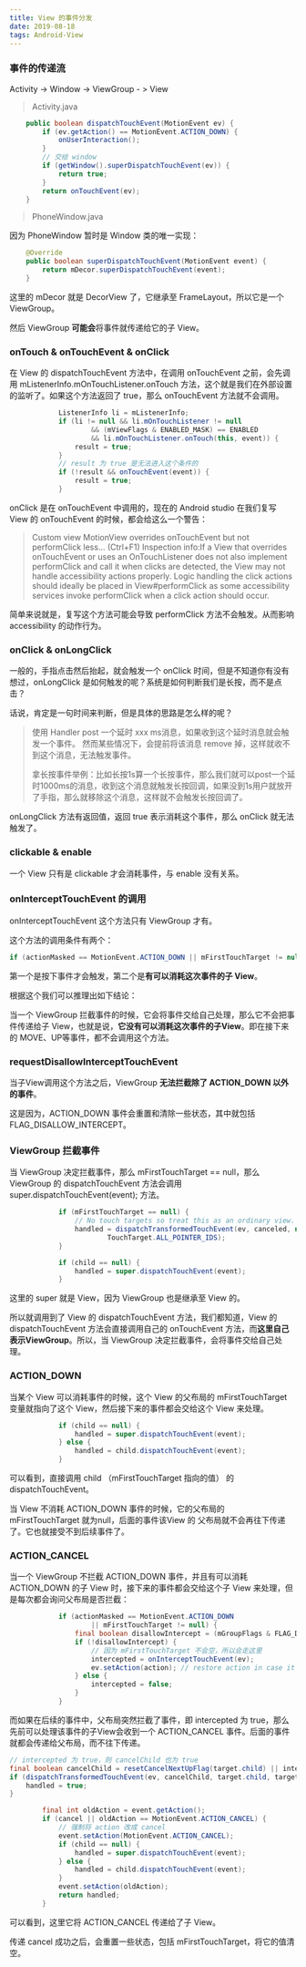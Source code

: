 ```yaml
---
title: View 的事件分发
date: 2019-08-18
tags: Android-View
---
```





### 事件的传递流

Activity -> Window -> ViewGroup - > View

> Activity.java

```java
    public boolean dispatchTouchEvent(MotionEvent ev) {
        if (ev.getAction() == MotionEvent.ACTION_DOWN) {
            onUserInteraction();
        }
        // 交给 window
        if (getWindow().superDispatchTouchEvent(ev)) {
            return true;
        }
        return onTouchEvent(ev);
    }
```

> PhoneWindow.java

因为 PhoneWindow 暂时是 Window 类的唯一实现：

```java
    @Override
    public boolean superDispatchTouchEvent(MotionEvent event) {
        return mDecor.superDispatchTouchEvent(event);
    }
```

这里的 mDecor 就是 DecorView 了，它继承至 FrameLayout，所以它是一个 ViewGroup。

然后 ViewGroup **可能会**将事件就传递给它的子 View。



### onTouch & onTouchEvent & onClick

在 View 的 dispatchTouchEvent 方法中，在调用 onTouchEvent 之前，会先调用 mListenerInfo.mOnTouchListener.onTouch  方法，这个就是我们在外部设置的监听了。如果这个方法返回了 true，那么 onTouchEvent 方法就不会调用。

```java
            ListenerInfo li = mListenerInfo;
            if (li != null && li.mOnTouchListener != null
                    && (mViewFlags & ENABLED_MASK) == ENABLED
                    && li.mOnTouchListener.onTouch(this, event)) {
                result = true;
            }
			// result 为 true 是无法进入这个条件的
            if (!result && onTouchEvent(event)) {
                result = true;
            }
```

onClick 是在 onTouchEvent 中调用的，现在的 Android studio 在我们复写 View 的 onTouchEvent 的时候，都会给这么一个警告：

> Custom view MotionView overrides onTouchEvent but not performClick less... (Ctrl+F1) 
> Inspection info:If a View that overrides onTouchEvent or uses an OnTouchListener does not also implement performClick and call it when clicks are detected, the View may not handle accessibility actions properly. Logic handling the click actions should ideally be placed in View#performClick as some accessibility services invoke performClick when a click action should occur.

简单来说就是，复写这个方法可能会导致 performClick 方法不会触发。从而影响 accessibility  的动作行为。



### onClick & onLongClick

一般的，手指点击然后抬起，就会触发一个 onClick 时间，但是不知道你有没有想过，onLongClick 是如何触发的呢？系统是如何判断我们是长按，而不是点击？

话说，肯定是一句时间来判断，但是具体的思路是怎么样的呢？

> 使用 Handler post 一个延时 xxx ms消息，如果收到这个延时消息就会触发一个事件。 然而某些情况下，会提前将该消息 remove 掉，这样就收不到这个消息，无法触发事件。
>
> 拿长按事件举例：比如长按1s算一个长按事件，那么我们就可以post一个延时1000ms的消息，收到这个消息就触发长按回调，如果没到1s用户就放开了手指，那么就移除这个消息，这样就不会触发长按回调了。

onLongClick 方法有返回值，返回 true 表示消耗这个事件，那么 onClick 就无法触发了。



### clickable & enable

一个 View 只有是 clickable 才会消耗事件，与 enable 没有关系。



### onInterceptTouchEvent 的调用

onInterceptTouchEvent  这个方法只有 ViewGroup 才有。

这个方法的调用条件有两个：

```java
if (actionMasked == MotionEvent.ACTION_DOWN || mFirstTouchTarget != null)
```

第一个是按下事件才会触发，第二个是**有可以消耗这次事件的子 View**。

根据这个我们可以推理出如下结论：

当一个 ViewGroup 拦截事件的时候，它会将事件交给自己处理，那么它不会把事件传递给子 View，也就是说，**它没有可以消耗这次事件的子View**。即在接下来的 MOVE、UP等事件，都不会调用这个方法。



### requestDisallowInterceptTouchEvent

当子View调用这个方法之后，ViewGroup **无法拦截除了 ACTION_DOWN 以外的事件**。

这是因为，ACTION_DOWN 事件会重置和清除一些状态，其中就包括 FLAG_DISALLOW_INTERCEPT。



### ViewGroup 拦截事件

当 ViewGroup 决定拦截事件，那么 mFirstTouchTarget == null，那么 ViewGroup 的 dispatchTouchEvent 方法会调用 super.dispatchTouchEvent(event); 方法。

```java
            if (mFirstTouchTarget == null) {
                // No touch targets so treat this as an ordinary view.
                handled = dispatchTransformedTouchEvent(ev, canceled, null,
                        TouchTarget.ALL_POINTER_IDS);
            }
```

```java
            if (child == null) {
                handled = super.dispatchTouchEvent(event);
            }
```

这里的 super 就是 View，因为 ViewGroup 也是继承至 View 的。

所以就调用到了 View 的 dispatchTouchEvent 方法，我们都知道，View 的 dispatchTouchEvent 方法会直接调用自己的 onTouchEvent 方法，而**这里自己表示ViewGroup**。所以，当 ViewGroup 决定拦截事件，会将事件交给自己处理。



### ACTION_DOWN

当某个 View 可以消耗事件的时候，这个 View 的父布局的 mFirstTouchTarget 变量就指向了这个 View，然后接下来的事件都会交给这个 View 来处理。

```java
            if (child == null) {
                handled = super.dispatchTouchEvent(event);
            } else {
                handled = child.dispatchTouchEvent(event);
            }
```

可以看到，直接调用 child （mFirstTouchTarget  指向的值） 的 dispatchTouchEvent。



当 View 不消耗 ACTION_DOWN 事件的时候，它的父布局的 mFirstTouchTarget 就为null，后面的事件该View 的 父布局就不会再往下传递了。它也就接受不到后续事件了。



### ACTION_CANCEL

当一个 ViewGroup 不拦截 ACTION_DOWN 事件，并且有可以消耗 ACTION_DOWN 的子 View 时，接下来的事件都会交给这个子 View 来处理，但是每次都会询问父布局是否拦截：

```java
            if (actionMasked == MotionEvent.ACTION_DOWN
                    || mFirstTouchTarget != null) {
                final boolean disallowIntercept = (mGroupFlags & FLAG_DISALLOW_INTERCEPT) != 0;
                if (!disallowIntercept) {
                	// 因为 mFirstTouchTarget 不会空，所以会走这里
                    intercepted = onInterceptTouchEvent(ev);
                    ev.setAction(action); // restore action in case it was changed
                } else {
                    intercepted = false;
                }
            }
```

而如果在后续的事件中，父布局突然拦截了事件，即 intercepted 为 true，那么先前可以处理该事件的子View会收到一个 ACTION_CANCEL 事件。后面的事件就都会传递给父布局，而不往下传递。

```java
// intercepted 为 true，则 cancelChild 也为 true
final boolean cancelChild = resetCancelNextUpFlag(target.child) || intercepted;
if (dispatchTransformedTouchEvent(ev, cancelChild, target.child, target.pointerIdBits)) {
    handled = true;
}
```

```java
        final int oldAction = event.getAction();
        if (cancel || oldAction == MotionEvent.ACTION_CANCEL) {
            // 强制将 action 改成 cancel
            event.setAction(MotionEvent.ACTION_CANCEL);
            if (child == null) {
                handled = super.dispatchTouchEvent(event);
            } else {
                handled = child.dispatchTouchEvent(event);
            }
            event.setAction(oldAction);
            return handled;
        }
```

可以看到，这里它将 ACTION_CANCEL  传递给了子 View。

传递 cancel 成功之后，会重置一些状态，包括 mFirstTouchTarget，将它的值清空。